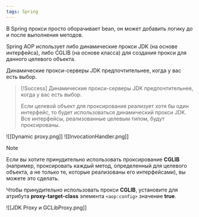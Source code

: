 ```yaml
---
tags: Spring
---
```

В Spring прокси просто оборачивает bean, он может добавить логику до и после выполнения методов.

Spring AOP использует либо динамические прокси JDK (на основе интерфейса), либо CGLIB (на основе класса) для создания прокси для данного целевого объекта.

Динамические прокси-серверы JDK предпочтительнее, когда у вас есть выбор.

>[!Success]
Динамические прокси-серверы JDK предпочтительнее, когда у вас есть выбор.
>
>Если целевой объект для проксирования реализует хотя бы один интерфейс, то будет использоваться динамический прокси JDK. Все интерфейсы, реализованные целевым типом, будут проксированы.

![[Dynamic proxy.png]]
![[InvocationHandler.png]]

>[!note]
>Если вы хотите принудительно использовать проксирование **CGLIB** (например, проксировать каждый метод, определенный для целевого объекта, а не только те, которые реализованы его интерфейсами), вы можете это сделать.
>
Чтобы принудительно использовать прокси **CGLIB**, установите для атрибута **proxy-target-class** элемента `<aop:config>` значение **true**.

![[JDK Proxy и GCLibProxy.png]]
